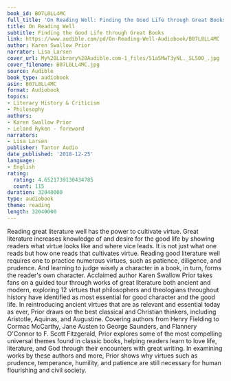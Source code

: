 ```yaml
---
book_id: B07L8LL4MC
full_title: 'On Reading Well: Finding the Good Life through Great Books'
title: On Reading Well
subtitle: Finding the Good Life through Great Books
link: https://www.audible.com/pd/On-Reading-Well-Audiobook/B07L8LL4MC
author: Karen Swallow Prior
narrator: Lisa Larsen
cover_url: My%20Library%20Audible.com-1_files/51a5MwT3yNL._SL500_.jpg
cover_filename: B07L8LL4MC.jpg
source: Audible
book_type: audiobook
asin: B07L8LL4MC
format: Audiobook
topics:
- Literary History & Criticism
- Philosophy
authors:
- Karen Swallow Prior
- Leland Ryken - foreword
narrators:
- Lisa Larsen
publisher: Tantor Audio
date_published: '2018-12-25'
language:
- English
rating:
  rating: 4.6521739130434785
  count: 115
duration: 32040000
type: audiobook
theme: reading
length: 32040000
---
```

Reading great literature well has the power to cultivate virtue. Great literature increases knowledge of and desire for the good life by showing readers what virtue looks like and where vice leads. It is not just what one reads but how one reads that cultivates virtue. Reading good literature well requires one to practice numerous virtues, such as patience, diligence, and prudence. And learning to judge wisely a character in a book, in turn, forms the reader's own character.
Acclaimed author Karen Swallow Prior takes fans on a guided tour through works of great literature both ancient and modern, exploring 12 virtues that philosophers and theologians throughout history have identified as most essential for good character and the good life. In reintroducing ancient virtues that are as relevant and essential today as ever, Prior draws on the best classical and Christian thinkers, including Aristotle, Aquinas, and Augustine. Covering authors from Henry Fielding to Cormac McCarthy, Jane Austen to George Saunders, and Flannery O'Connor to F. Scott Fitzgerald, Prior explores some of the most compelling universal themes found in classic books, helping readers learn to love life, literature, and God through their encounters with great writing. In examining works by these authors and more, Prior shows why virtues such as prudence, temperance, humility, and patience are still necessary for human flourishing and civil society.
